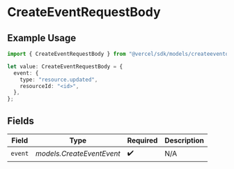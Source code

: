 # CreateEventRequestBody

## Example Usage

```typescript
import { CreateEventRequestBody } from "@vercel/sdk/models/createeventop.js";

let value: CreateEventRequestBody = {
  event: {
    type: "resource.updated",
    resourceId: "<id>",
  },
};
```

## Fields

| Field                     | Type                      | Required                  | Description               |
| ------------------------- | ------------------------- | ------------------------- | ------------------------- |
| `event`                   | *models.CreateEventEvent* | :heavy_check_mark:        | N/A                       |